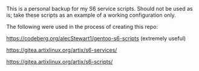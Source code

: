 This is a personal backup for my S6 service scripts. Should not be used as is; take these scripts as an example of a working configuration only.

The following were used in the process of creating this repo:

https://codeberg.org/alecStewart1/gentoo-s6-scripts (extremely useful)

https://gitea.artixlinux.org/artix/s6-services/

https://gitea.artixlinux.org/artix/s6-scripts/
